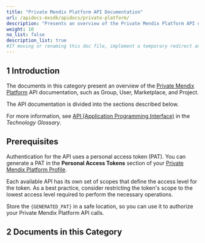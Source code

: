 ```yaml
---
title: "Private Mendix Platform API Documentation"
url: /apidocs-mxsdk/apidocs/private-platform/
description: "Presents an overview of the Private Mendix Platform API documentation, such as Group, User, Marketplace, and Project."
weight: 10
no_list: false 
description_list: true
#If moving or renaming this doc file, implement a temporary redirect and let the respective team know they should update the URL in the product. See Mapping to Products for more details.
---
```


## 1 Introduction

The documents in this category present an overview of the [Private Mendix Platform](/private-mendix-platform/) API documentation, such as Group, User, Marketplace, and Project.

The API documentation is divided into the sections described below.

For more information, see [API (Application Programming Interface)](https://www.mendix.com/glossary/api/) in the *Technology Glossary*.

## Prerequisites

Authentication for the API uses a personal access token (PAT). You can generate a PAT in the **Personal Access Tokens** section of your [Private Mendix Platform Profile](/private-mendix-platform-user-guide/#profile).

Each available API has its own set of scopes that define the access level for the token. As a best practice, consider restricting the token's scope to the lowest access level required to perform the necessary operations.

Store the `{GENERATED_PAT}` in a safe location, so you can use it to authorize your Private Mendix Platform API calls.

## 2 Documents in this Category
